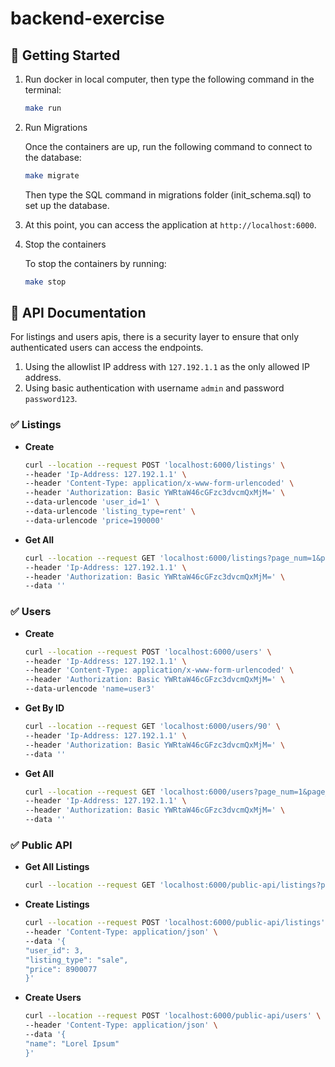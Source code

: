 # backend-exercise<br>


## 🚀 Getting Started

1. Run docker in local computer, then type the following command in the terminal:
    ```sh
    make run
    ```

2. Run Migrations

   Once the containers are up, run the following command to connect to the database:
   ```sh
   make migrate
   ```
   Then type the SQL command in migrations folder (init_schema.sql) to set up the database.


3. At this point, you can access the application at `http://localhost:6000`.


4. Stop the containers

   To stop the containers by running:

    ```sh
    make stop
    ```
   

## 📝 API Documentation

For listings and users apis, there is a security layer to ensure that only authenticated users can access the endpoints.
1. Using the allowlist IP address with `127.192.1.1` as the only allowed IP address.
2. Using basic authentication with username `admin` and password `password123`.


### ✅ Listings

- **Create**

    ```sh
    curl --location --request POST 'localhost:6000/listings' \
    --header 'Ip-Address: 127.192.1.1' \
    --header 'Content-Type: application/x-www-form-urlencoded' \
    --header 'Authorization: Basic YWRtaW46cGFzc3dvcmQxMjM=' \
    --data-urlencode 'user_id=1' \
    --data-urlencode 'listing_type=rent' \
    --data-urlencode 'price=190000'
    ```

- **Get All**

    ```sh
    curl --location --request GET 'localhost:6000/listings?page_num=1&page_size=3&user_id=1' \
    --header 'Ip-Address: 127.192.1.1' \
    --header 'Authorization: Basic YWRtaW46cGFzc3dvcmQxMjM=' \
    --data ''
    ```  

### ✅ Users

- **Create**

    ```sh
    curl --location --request POST 'localhost:6000/users' \
    --header 'Ip-Address: 127.192.1.1' \
    --header 'Content-Type: application/x-www-form-urlencoded' \
    --header 'Authorization: Basic YWRtaW46cGFzc3dvcmQxMjM=' \
    --data-urlencode 'name=user3'
    ```

- **Get By ID**

    ```sh
    curl --location --request GET 'localhost:6000/users/90' \
    --header 'Ip-Address: 127.192.1.1' \
    --header 'Authorization: Basic YWRtaW46cGFzc3dvcmQxMjM=' \
    --data ''
    ```

- **Get All**

    ```sh
    curl --location --request GET 'localhost:6000/users?page_num=1&page_size=1' \
    --header 'Ip-Address: 127.192.1.1' \
    --header 'Authorization: Basic YWRtaW46cGFzc3dvcmQxMjM=' \
    --data ''
    ```


### ✅ Public API

- **Get All Listings**

    ```sh
    curl --location --request GET 'localhost:6000/public-api/listings?page_num=1&page_size=10&user_id=3'
    ```

- **Create Listings**

    ```sh
    curl --location --request POST 'localhost:6000/public-api/listings' \
    --header 'Content-Type: application/json' \
    --data '{
    "user_id": 3,
    "listing_type": "sale",
    "price": 8900077
    }'
    ```

- **Create Users**

    ```sh
    curl --location --request POST 'localhost:6000/public-api/users' \
    --header 'Content-Type: application/json' \
    --data '{
    "name": "Lorel Ipsum"
    }'
    ```
